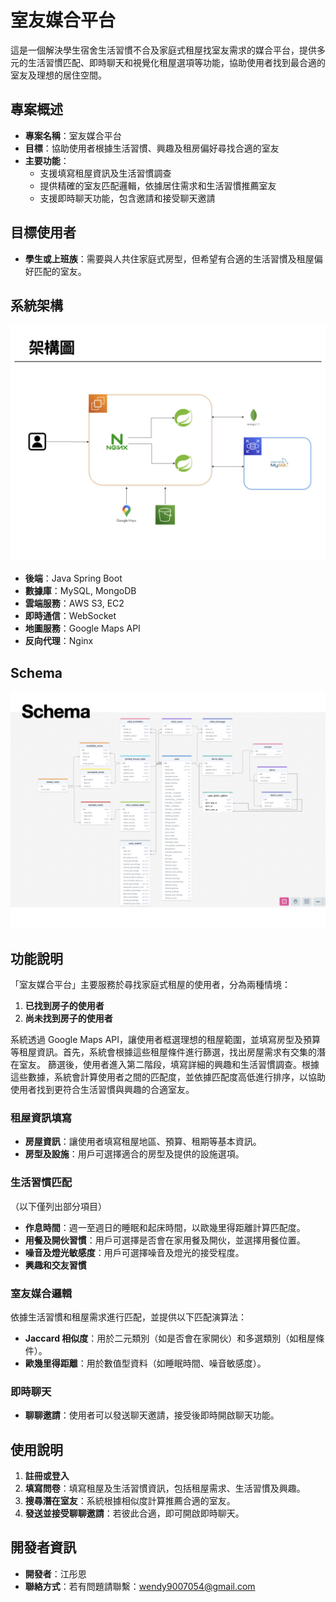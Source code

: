 # 室友媒合平台

這是一個解決學生宿舍生活習慣不合及家庭式租屋找室友需求的媒合平台，提供多元的生活習慣匹配、即時聊天和視覺化租屋選項等功能，協助使用者找到最合適的室友及理想的居住空間。

## 專案概述

- **專案名稱**：室友媒合平台
- **目標**：協助使用者根據生活習慣、興趣及租房偏好尋找合適的室友
- **主要功能**：
  - 支援填寫租屋資訊及生活習慣調查
  - 提供精確的室友匹配邏輯，依據居住需求和生活習慣推薦室友
  - 支援即時聊天功能，包含邀請和接受聊天邀請

## 目標使用者

- **學生或上班族**：需要與人共住家庭式房型，但希望有合適的生活習慣及租屋偏好匹配的室友。

## 系統架構
![image](https://github.com/wendy0705/roommate/blob/main/%E6%9E%B6%E6%A7%8B%E5%9C%96.jpeg)
- **後端**：Java Spring Boot
- **數據庫**：MySQL, MongoDB
- **雲端服務**：AWS S3, EC2
- **即時通信**：WebSocket
- **地圖服務**：Google Maps API
- **反向代理**：Nginx

## Schema
![image](https://github.com/wendy0705/roommate/blob/main/schema.jpeg)

## 功能說明
「室友媒合平台」主要服務於尋找家庭式租屋的使用者，分為兩種情境：
1. **已找到房子的使用者**
2. **尚未找到房子的使用者**
   
系統透過 Google Maps API，讓使用者框選理想的租屋範圍，並填寫房型及預算等租屋資訊。首先，系統會根據這些租屋條件進行篩選，找出房屋需求有交集的潛在室友。
篩選後，使用者進入第二階段，填寫詳細的興趣和生活習慣調查。根據這些數據，系統會計算使用者之間的匹配度，並依據匹配度高低進行排序，以協助使用者找到更符合生活習慣與興趣的合適室友。

### 租屋資訊填寫
- **房屋資訊**：讓使用者填寫租屋地區、預算、租期等基本資訊。
- **房型及設施**：用戶可選擇適合的房型及提供的設施選項。

### 生活習慣匹配
（以下僅列出部分項目）
- **作息時間**：週一至週日的睡眠和起床時間，以歐幾里得距離計算匹配度。
- **用餐及開伙習慣**：用戶可選擇是否會在家用餐及開伙，並選擇用餐位置。
- **噪音及燈光敏感度**：用戶可選擇噪音及燈光的接受程度。
- **興趣和交友習慣**

### 室友媒合邏輯
依據生活習慣和租屋需求進行匹配，並提供以下匹配演算法：
- **Jaccard 相似度**：用於二元類別（如是否會在家開伙）和多選類別（如租屋條件）。
- **歐幾里得距離**：用於數值型資料（如睡眠時間、噪音敏感度）。

### 即時聊天
- **聊聊邀請**：使用者可以發送聊天邀請，接受後即時開啟聊天功能。

## 使用說明
1. **註冊或登入**
2. **填寫問卷**：填寫租屋及生活習慣資訊，包括租屋需求、生活習慣及興趣。
3. **搜尋潛在室友**：系統根據相似度計算推薦合適的室友。
4. **發送並接受聊聊邀請**：若彼此合適，即可開啟即時聊天。

## 開發者資訊
- **開發者**：江彤恩
- **聯絡方式**：若有問題請聯繫：wendy9007054@gmail.com


